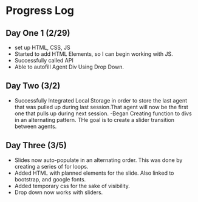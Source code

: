 # Progress Log

## Day One 1 (2/29)

- set up HTML, CSS, JS
- Started to add HTML Elements, so I can begin working with JS.
- Successfully called API
- Able to autofill Agent Div Using Drop Down.

## Day Two (3/2)

- Successfully Integrated Local Storage in order to store the last agent that was pulled up during last session.That agent will now be the first one that pulls up during next session.
-Began Creating function to divs in an alternating pattern. THe goal is to create a slider transition between agents.

## Day Three (3/5)

- Slides now auto-populate in an alternating order. This was done by creating a series of for loops.
- Added HTML with planned elements for the slide. Also linked to bootstrap, and google fonts.
- Added temporary css for the sake of visibility.
- Drop down now works with sliders.
